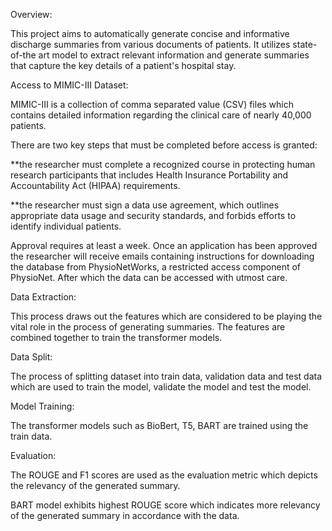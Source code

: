 Overview:

This project aims to automatically generate concise and informative discharge summaries from various documents of patients. It utilizes state-of-the art model to extract relevant information and generate summaries that capture the key details of a patient's hospital stay.

Access to MIMIC-III Dataset: 

MIMIC-III is a collection of comma separated value (CSV) files which contains detailed information regarding the clinical care of nearly 40,000 patients.

There are two key steps that must be completed before access is granted:

**the researcher must complete a recognized course in protecting human research participants that includes Health Insurance Portability and Accountability Act (HIPAA) requirements.

**the researcher must sign a data use agreement, which outlines appropriate data usage and security standards, and forbids efforts to identify individual patients.

Approval requires at least a week. Once an application has been approved the researcher will receive emails containing instructions for downloading the database from PhysioNetWorks, a restricted access component of PhysioNet. After which the data can be accessed with utmost care.

Data Extraction:

This process draws out the features which are considered to be playing the vital role in the process of generating summaries. The features are combined together to train the transformer models.

Data Split:

The process of splitting dataset into train data, validation data and test data which are used to train the model, validate the model and test the model.

Model Training:

The transformer models such as BioBert, T5, BART are trained using the train data.

Evaluation:

The ROUGE and F1 scores are used as the evaluation metric which depicts the relevancy of the generated summary.

BART model exhibits highest ROUGE score which indicates more relevancy of the generated summary in accordance with the data. 

